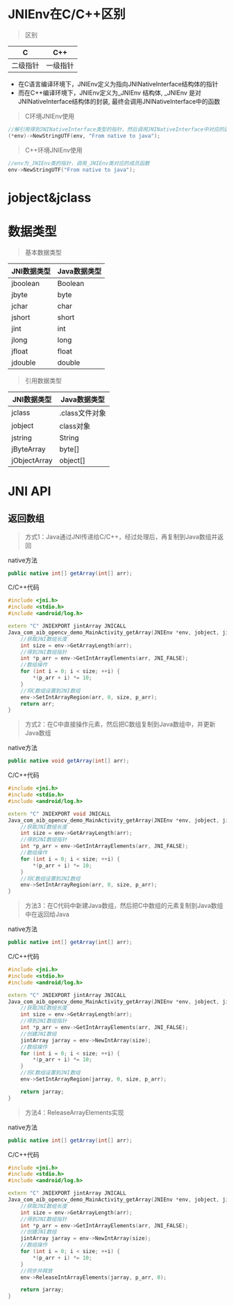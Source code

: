 # JNIEnv在C/C++区别

> 区别

| C        | C++      |
| -------- | -------- |
| 二级指针 | 一级指针 |

* 在C语言编译环境下，JNIEnv定义为指向JNINativeInterface结构体的指针
* 而在C++编译环境下，JNIEnv定义为_JNIEnv 结构体, _JNIEnv 是对JNINativeInterface结构体的封装, 最终会调用JNINativeInterface中的函数

> C环境JNIEnv使用

```c
//解引用得到JNINativeInterface类型的指针，然后调用JNINativeInterface中对应的函数
(*env)->NewStringUTF(env, "From native to java"); 
```

> C++环境JNIEnv使用

```c++
//env为_JNIEnv类的指针，调用_JNIEnv类对应的成员函数
env->NewStringUTF("From native to java");
```

# jobject&jclass

# 数据类型

>基本数据类型

| JNI数据类型 | Java数据类型 |
| ----------- | ------------ |
| jboolean    | Boolean      |
| jbyte       | byte         |
| jchar       | char         |
| jshort      | short        |
| jint        | int          |
| jlong       | long         |
| jfloat      | float        |
| jdouble     | double       |

>引用数据类型

| JNI数据类型  | Java数据类型   |
| ------------ | -------------- |
| jclass       | .class文件对象 |
| jobject      | class对象      |
| jstring      | String         |
| jByteArray   | byte[]         |
| jObjectArray | object[]       |

# JNI API

## 返回数组

> 方式1：Java通过JNI传递给C/C++，经过处理后，再复制到Java数组并返回

native方法

```java
public native int[] getArray(int[] arr);
```

C/C++代码

```c++
#include <jni.h>
#include <stdio.h>
#include <android/log.h>

extern "C" JNIEXPORT jintArray JNICALL
Java_com_aib_opencv_demo_MainActivity_getArray(JNIEnv *env, jobject, jintArray arr) {
    //获取JNI数组长度
    int size = env->GetArrayLength(arr);
    //得到JNI数组指针
    int *p_arr = env->GetIntArrayElements(arr, JNI_FALSE);
    //数组操作
    for (int i = 0; i < size; ++i) {
        *(p_arr + i) *= 10;
    }
    //将C数组设置到JNI数组
    env->SetIntArrayRegion(arr, 0, size, p_arr);
    return arr;
}
```

> 方式2：在C中直接操作元素，然后把C数组复制到Java数组中，并更新Java数组

native方法

```java
public native void getArray(int[] arr);
```

C/C++代码

```c++
#include <jni.h>
#include <stdio.h>
#include <android/log.h>

extern "C" JNIEXPORT void JNICALL
Java_com_aib_opencv_demo_MainActivity_getArray(JNIEnv *env, jobject, jintArray arr) {
    //获取JNI数组长度
    int size = env->GetArrayLength(arr);
    //得到JNI数组指针
    int *p_arr = env->GetIntArrayElements(arr, JNI_FALSE);
    //数组操作
    for (int i = 0; i < size; ++i) {
        *(p_arr + i) *= 10;
    }
    //将C数组设置到JNI数组
    env->SetIntArrayRegion(arr, 0, size, p_arr);
}
```

> 方法3：在C代码中新建Java数组，然后把C中数组的元素复制到Java数组中在返回给Java

native方法

```java
public native int[] getArray(int[] arr);
```

C/C++代码

```c++
#include <jni.h>
#include <stdio.h>
#include <android/log.h>

extern "C" JNIEXPORT jintArray JNICALL
Java_com_aib_opencv_demo_MainActivity_getArray(JNIEnv *env, jobject, jintArray arr) {
    //获取JNI数组长度
    int size = env->GetArrayLength(arr);
    //得到JNI数组指针
    int *p_arr = env->GetIntArrayElements(arr, JNI_FALSE);
    //创建JNI数组
    jintArray jarray = env->NewIntArray(size);
    //数组操作
    for (int i = 0; i < size; ++i) {
        *(p_arr + i) *= 10;
    }
    //将C数组设置到JNI数组
    env->SetIntArrayRegion(jarray, 0, size, p_arr);

    return jarray;
}
```

> 方法4：ReleaseArrayElements实现

native方法

```java
public native int[] getArray(int[] arr);
```

C/C++代码

```c++
#include <jni.h>
#include <stdio.h>
#include <android/log.h>

extern "C" JNIEXPORT jintArray JNICALL
Java_com_aib_opencv_demo_MainActivity_getArray(JNIEnv *env, jobject, jintArray arr) {
    //获取JNI数组长度
    int size = env->GetArrayLength(arr);
    //得到JNI数组指针
    int *p_arr = env->GetIntArrayElements(arr, JNI_FALSE);
    //创建JNI数组
    jintArray jarray = env->NewIntArray(size);
    //数组操作
    for (int i = 0; i < size; ++i) {
        *(p_arr + i) *= 10;
    }
    //同步并释放
    env->ReleaseIntArrayElements(jarray, p_arr, 0);

    return jarray;
}
```
